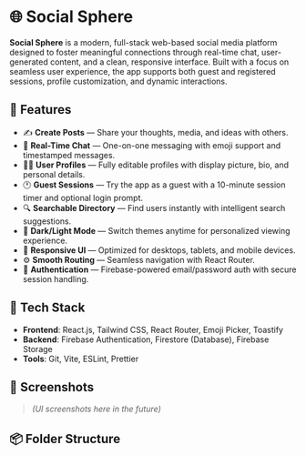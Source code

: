 # 🌐 Social Sphere

**Social Sphere** is a modern, full-stack web-based social media platform designed to foster meaningful connections through real-time chat, user-generated content, and a clean, responsive interface. Built with a focus on seamless user experience, the app supports both guest and registered sessions, profile customization, and dynamic interactions.

## 🚀 Features

- ✍️ **Create Posts** — Share your thoughts, media, and ideas with others.
- 💬 **Real-Time Chat** — One-on-one messaging with emoji support and timestamped messages.
- 🧑‍💼 **User Profiles** — Fully editable profiles with display picture, bio, and personal details.
- 🕐 **Guest Sessions** — Try the app as a guest with a 10-minute session timer and optional login prompt.
- 🔍 **Searchable Directory** — Find users instantly with intelligent search suggestions.
- 🌙 **Dark/Light Mode** — Switch themes anytime for personalized viewing experience.
- 📱 **Responsive UI** — Optimized for desktops, tablets, and mobile devices.
- ⚙️ **Smooth Routing** — Seamless navigation with React Router.
- 🔐 **Authentication** — Firebase-powered email/password auth with secure session handling.

## 🧱 Tech Stack

- **Frontend**: React.js, Tailwind CSS, React Router, Emoji Picker, Toastify
- **Backend**: Firebase Authentication, Firestore (Database), Firebase Storage
- **Tools**: Git, Vite, ESLint, Prettier

## 📸 Screenshots

> _(UI screenshots here in the future)_

## 📦 Folder Structure
